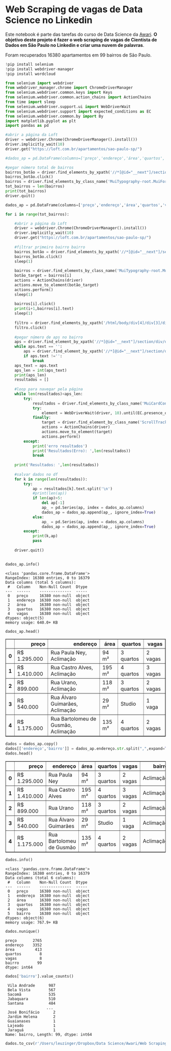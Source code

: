 # Web Scraping de vagas de Data Science no Linkedin

Este notebook é parte das tarefas do curso de Data Science da [Awari](https://awari.com.br/). **O objetivo deste projeto é fazer o web scraping de vagas de Cientista de Dados em São Paulo no Linkedin e criar uma nuvem de palavras**.

Foram recuperados 16380 apartamentos em 99 bairros de São Paulo.


```python
!pip install selenium
!pip install webdriver-manager
!pip install wordcloud

from selenium import webdriver
from webdriver_manager.chrome import ChromeDriverManager
from selenium.webdriver.common.keys import Keys
from selenium.webdriver.common.action_chains import ActionChains
from time import sleep
from selenium.webdriver.support.ui import WebDriverWait
from selenium.webdriver.support import expected_conditions as EC
from selenium.webdriver.common.by import By
import matplotlib.pyplot as plt
import pandas as pd
```


```python
#abrir a página da Loft
driver = webdriver.Chrome(ChromeDriverManager().install())
driver.implicitly_wait(10)
driver.get("https://loft.com.br/apartamentos/sao-paulo-sp/")

#dados_ap = pd.DataFrame(columns=['preço','endereço','área','quartos','vagas'])

#pegar número total de bairros
bairros_botão = driver.find_elements_by_xpath('//*[@id="__next"]/section/div/div/div[1]/div[2]/div/div/div[2]/div[2]/div')[0]
bairros_botão.click()
bairros = driver.find_elements_by_class_name('MuiTypography-root.MuiFormControlLabel-label.MuiTypography-body1')
tot_bairros = len(bairros)
print(tot_bairros)
driver.quit()
```


```python
dados_ap = pd.DataFrame(columns=['preço','endereço','área','quartos','vagas'])

for i in range(tot_bairros):

    #abrir a página da Loft
    driver = webdriver.Chrome(ChromeDriverManager().install())
    driver.implicitly_wait(10)
    driver.get("https://loft.com.br/apartamentos/sao-paulo-sp/")
    
    #filtrar primeiro bairro bairro
    bairros_botão = driver.find_elements_by_xpath('//*[@id="__next"]/section/div/div/div[1]/div[2]/div/div/div[2]/div[2]/div')[0]
    bairros_botão.click()
    sleep(1)
    
    bairros = driver.find_elements_by_class_name('MuiTypography-root.MuiFormControlLabel-label.MuiTypography-body1')
    botão_target = bairros[i]
    actions = ActionChains(driver)
    actions.move_to_element(botão_target)
    actions.perform()
    sleep(1)    
    
    bairros[i].click()
    print(i+1,bairros[i].text)
    sleep(1)
    
    filtro = driver.find_elements_by_xpath('/html/body/div[4]/div[3]/div/div[2]/button[2]')[0]
    filtro.click()
    
    #pegar número de aps no bairro
    aps = driver.find_element_by_xpath('//*[@id="__next"]/section/div/div/div[2]/section[1]/div/div[1]/div[1]/div[1]/div/span')
    while aps.text == '':
        aps = driver.find_element_by_xpath('//*[@id="__next"]/section/div/div/div[2]/section[1]/div/div[1]/div[1]/div[1]/div/span')
        if aps.text !='':
            break
    aps_text = aps.text
    aps_len = int(aps_text)
    print(aps_len)
    resultados = []
    
    #loop para navegar pela página
    while len(resultados)<aps_len:
        try:
            resultados = driver.find_elements_by_class_name('MuiCardContent-root')
            try:
                element = WebDriverWait(driver, 10).until(EC.presence_of_element_located((By.CLASS_NAME,'ScrollTracker')))
            finally:
                target = driver.find_element_by_class_name('ScrollTracker')
                actions = ActionChains(driver)
                actions.move_to_element(target)
                actions.perform()
        except:
            print('erro resultados')
            print('Resultados(Erro): ',len(resultados))
            break
    
    print('Resultados: ',len(resultados))
    
    #salvar dados no df
    for k in range(len(resultados)):
        try:
            ap = resultados[k].text.split('\n')
            #print(len(ap))
            if len(ap)>5:
                del ap[-1]
                ap_ = pd.Series(ap, index = dados_ap.columns)
                dados_ap = dados_ap.append(ap_, ignore_index=True)
            else:
                ap_ = pd.Series(ap, index = dados_ap.columns)
                dados_ap = dados_ap.append(ap_, ignore_index=True)
        except: 
            print(k,ap) 
            pass
    
    driver.quit()
  
```


```python
dados_ap.info()
```

    <class 'pandas.core.frame.DataFrame'>
    RangeIndex: 16380 entries, 0 to 16379
    Data columns (total 5 columns):
     #   Column    Non-Null Count  Dtype 
    ---  ------    --------------  ----- 
     0   preço     16380 non-null  object
     1   endereço  16380 non-null  object
     2   área      16380 non-null  object
     3   quartos   16380 non-null  object
     4   vagas     16380 non-null  object
    dtypes: object(5)
    memory usage: 640.0+ KB



```python
dados_ap.head()
```




<div>
<style scoped>
    .dataframe tbody tr th:only-of-type {
        vertical-align: middle;
    }

    .dataframe tbody tr th {
        vertical-align: top;
    }

    .dataframe thead th {
        text-align: right;
    }
</style>
<table border="1" class="dataframe">
  <thead>
    <tr style="text-align: right;">
      <th></th>
      <th>preço</th>
      <th>endereço</th>
      <th>área</th>
      <th>quartos</th>
      <th>vagas</th>
    </tr>
  </thead>
  <tbody>
    <tr>
      <th>0</th>
      <td>R$ 1.295.000</td>
      <td>Rua Paula Ney, Aclimação</td>
      <td>94 m²</td>
      <td>3 quartos</td>
      <td>2 vagas</td>
    </tr>
    <tr>
      <th>1</th>
      <td>R$ 1.410.000</td>
      <td>Rua Castro Alves, Aclimação</td>
      <td>195 m²</td>
      <td>4 quartos</td>
      <td>3 vagas</td>
    </tr>
    <tr>
      <th>2</th>
      <td>R$ 899.000</td>
      <td>Rua Urano, Aclimação</td>
      <td>118 m²</td>
      <td>3 quartos</td>
      <td>2 vagas</td>
    </tr>
    <tr>
      <th>3</th>
      <td>R$ 540.000</td>
      <td>Rua Álvaro Guimarães, Aclimação</td>
      <td>29 m²</td>
      <td>Studio</td>
      <td>1 vaga</td>
    </tr>
    <tr>
      <th>4</th>
      <td>R$ 1.175.000</td>
      <td>Rua Bartolomeu de Gusmão, Aclimação</td>
      <td>135 m²</td>
      <td>4 quartos</td>
      <td>2 vagas</td>
    </tr>
  </tbody>
</table>
</div>




```python
dados = dados_ap.copy()
dados[['endereço','bairro']] = dados_ap.endereço.str.split(",",expand=True)
dados.head()
```




<div>
<style scoped>
    .dataframe tbody tr th:only-of-type {
        vertical-align: middle;
    }

    .dataframe tbody tr th {
        vertical-align: top;
    }

    .dataframe thead th {
        text-align: right;
    }
</style>
<table border="1" class="dataframe">
  <thead>
    <tr style="text-align: right;">
      <th></th>
      <th>preço</th>
      <th>endereço</th>
      <th>área</th>
      <th>quartos</th>
      <th>vagas</th>
      <th>bairro</th>
    </tr>
  </thead>
  <tbody>
    <tr>
      <th>0</th>
      <td>R$ 1.295.000</td>
      <td>Rua Paula Ney</td>
      <td>94 m²</td>
      <td>3 quartos</td>
      <td>2 vagas</td>
      <td>Aclimação</td>
    </tr>
    <tr>
      <th>1</th>
      <td>R$ 1.410.000</td>
      <td>Rua Castro Alves</td>
      <td>195 m²</td>
      <td>4 quartos</td>
      <td>3 vagas</td>
      <td>Aclimação</td>
    </tr>
    <tr>
      <th>2</th>
      <td>R$ 899.000</td>
      <td>Rua Urano</td>
      <td>118 m²</td>
      <td>3 quartos</td>
      <td>2 vagas</td>
      <td>Aclimação</td>
    </tr>
    <tr>
      <th>3</th>
      <td>R$ 540.000</td>
      <td>Rua Álvaro Guimarães</td>
      <td>29 m²</td>
      <td>Studio</td>
      <td>1 vaga</td>
      <td>Aclimação</td>
    </tr>
    <tr>
      <th>4</th>
      <td>R$ 1.175.000</td>
      <td>Rua Bartolomeu de Gusmão</td>
      <td>135 m²</td>
      <td>4 quartos</td>
      <td>2 vagas</td>
      <td>Aclimação</td>
    </tr>
  </tbody>
</table>
</div>




```python
dados.info()
```

    <class 'pandas.core.frame.DataFrame'>
    RangeIndex: 16380 entries, 0 to 16379
    Data columns (total 6 columns):
     #   Column    Non-Null Count  Dtype 
    ---  ------    --------------  ----- 
     0   preço     16380 non-null  object
     1   endereço  16380 non-null  object
     2   área      16380 non-null  object
     3   quartos   16380 non-null  object
     4   vagas     16380 non-null  object
     5   bairro    16380 non-null  object
    dtypes: object(6)
    memory usage: 767.9+ KB



```python
dados.nunique()
```




    preço       2765
    endereço    3352
    área         413
    quartos        8
    vagas          8
    bairro        99
    dtype: int64




```python
dados['bairro'].value_counts()
```




     Vila Andrade      987
     Bela Vista        567
     Sacomã            535
     Jabaquara         510
     Santana           484
                      ... 
     José Bonifácio      2
     Jardim Helena       2
     Guaianases          1
     Lajeado             1
     Jaraguá             1
    Name: bairro, Length: 99, dtype: int64




```python
dados.to_csv(r'/Users/leuzinger/Dropbox/Data Science/Awari/Web Scraping/Dados_ap.csv',index=False)
```
